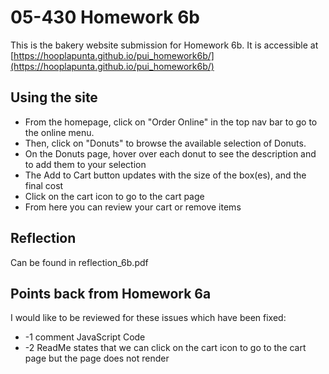 # 05-430 Homework 6b

This is the bakery website submission for Homework 6b. It is accessible at [https://hooplapunta.github.io/pui_homework6b/](https://hooplapunta.github.io/pui_homework6b/)

## Using the site

- From the homepage, click on "Order Online" in the top nav bar to go to the online menu.
- Then, click on "Donuts" to browse the available selection of Donuts.
- On the Donuts page, hover over each donut to see the description and to add them to your selection
- The Add to Cart button updates with the size of the box(es), and the final cost
- Click on the cart icon to go to the cart page
- From here you can review your cart or remove items

## Reflection
Can be found in reflection_6b.pdf

## Points back from Homework 6a
I would like to be reviewed for these issues which have been fixed:
- -1 comment JavaScript Code
- -2 ReadMe states that we can click on the cart icon to go to the cart page but the page does not render